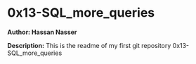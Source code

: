 # 0x13-SQL_more_queries
**Author: Hassan Nasser**

**Description:**
This is the readme of my first git repository 0x13-SQL_more_queries
